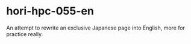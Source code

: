# hori-hpc-055-en
An attempt to rewrite an exclusive Japanese page into English, more for practice really.
